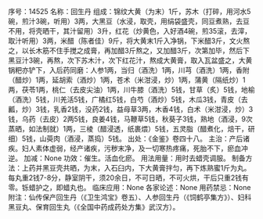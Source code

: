 序号：14525
名称：回生丹
组成：锦纹大黄（为末）1斤，苏木（打碎，用河水5碗，煎汁3碗，听用）3两，大黑豆（水浸，取壳，用绢袋盛壳，同豆煮熟，去豆不用，将壳晒干，其汁留用）3升，红花（炒黄色，入好酒4碗，煎35滚，去滓，取汁听用）3两，米醋（陈者佳）9斤，将大黄末1斤入净锅，下米醋3斤，文火熬之，以长木筋不住手搅之成膏，再加醋3斤熬之，又加醋3斤，次第加毕，然后下黑豆汁3碗，再熬，次下苏木汁，次下红花汁，熬成大黄膏，取入瓦盆盛之，大黄锅粑亦铲下，入后药同磨：人参1两，当归（酒洗）1两，川芎（酒洗）1两，香附（醋炒）1两，延胡索（酒炒）1两，苍术（米泔浸，炒）1两，蒲黄（隔纸炒）1两，茯苓1两，桃仁（去皮尖油）1两，川牛膝（酒洗）5钱，甘草（炙）5钱，地榆（酒洗）5钱，川羌活5钱，广橘红5钱，白芍（酒炒）5钱，木瓜3钱，青皮（去瓤，炒）3钱，乳香2钱，没药2钱，益母草3两，木香4钱，白术（米泔浸，炒）3钱，乌药（去皮）2两5钱，良姜4钱，马鞭草5钱，秋葵子3钱，熟地（酒浸，9次蒸晒，如法制就）1两，三棱（醋浸透，纸裹煨）5钱，五灵脂（醋煮化，焙干，研细）5钱，山萸肉（酒浸，蒸捣）5钱。
出处：《金鉴》卷四十八。
主治：产后诸疾。妇人素体虚弱，经产诸疾，污秽末净，及一切寒热疼痛，死胎不下，瘀血冲逆。
加减：None
功效：催生。活血化瘀。
用法用量：用时去蜡壳调服。
制备方法：上药并黑豆壳共晒，为末，入石臼内，下大黄膏拌匀，再下炼熟蜜1斤为丸。每丸重2钱7-8分，静室阴干，须20余日，不可日晒，不可火烘，干后只重2钱有零。铄蜡护之，即蜡丸也。
临床应用：None
各家论述：None
用药禁忌：None
附注：仙传保产回生丹（《卫生鸿宝》卷五）、人参回生丹（《饲鹤亭集方》）、妇科黑豆丸、保育回生丸（《全国中药成药处方集》武汉方）。
